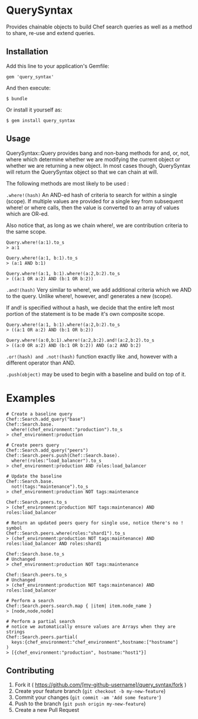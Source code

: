 # QuerySyntax

Provides chainable objects to build Chef search queries as well as a method to share, re-use and extend queries.

## Installation

Add this line to your application's Gemfile:

    gem 'query_syntax'

And then execute:

    $ bundle

Or install it yourself as:

    $ gem install query_syntax

## Usage

QuerySyntax::Query provides bang and non-bang methods for and, or, not, where which determine whether we are modifying the current object or whether we are returning a new object. In most cases though, QuerySyntax will return the QuerySyntax object so that we can chain at will.

The following methods are most likely to be used : 

`.where!(hash)` 
An AND-ed hash of criteria to search for within a single (scope). If multiple values are provided for a single key from subsequent where! or where calls, then the value is converted to an array of values which are OR-ed.

Also notice that, as long as we chain where!, we are contribution criteria to the same scope.

```
Query.where!(a:1).to_s
> a:1

Query.where!(a:1, b:1).to_s
> (a:1 AND b:1)

Query.where!(a:1, b:1).where!(a:2,b:2).to_s
> ((a:1 OR a:2) AND (b:1 OR b:2))
```

`.and!(hash)`
Very similar to where!, we add additional criteria which we AND to the query. Unlike where!, however, and! generates a new (scope).

If and! is specified without a hash, we decide that the entire left most portion of the statement is to be made it's own composite scope.

```
Query.where!(a:1, b:1).where!(a:2,b:2).to_s
> ((a:1 OR a:2) AND (b:1 OR b:2))

Query.where!(a:0,b:1).where!(a:2,b:2).and!(a:2,b:2).to_s
> ((a:0 OR a:2) AND (b:1 OR b:2)) AND (a:2 AND b:2)
```

`.or!(hash) and .not!(hash)` function exactly like .and, however with a different operator than AND.

`.push(object)` may be used to begin with a baseline and build on top of it.

# Examples
```
# Create a baseline query
Chef::Search.add_query("base")
Chef::Search.base.
  where!(chef_environment:"production").to_s
> chef_environment:production

# Create peers query
Chef::Search.add_query("peers")
Chef::Search.peers.push(Chef::Search.base).
  where!(roles:"load_balancer").to_s
> chef_environment:production AND roles:load_balancer

# Update the baseline
Chef::Search.base.
  not!(tags:"maintenance").to_s
> chef_environment:production NOT tags:maintenance

Chef::Search.peers.to_s
> (chef_environment:production NOT tags:maintenance) AND roles:load_balancer

# Return an updated peers query for single use, notice there's no ! symbol
Chef::Search.peers.where(roles:"shard1").to_s
> (chef_environment:production NOT tags:maintenance) AND roles:load_balancer AND roles:shard1

Chef::Search.base.to_s
# Unchanged
> chef_environment:production NOT tags:maintenance

Chef::Search.peers.to_s
# Unchanged
> (chef_environment:production NOT tags:maintenance) AND roles:load_balancer

# Perform a search
Chef::Search.peers.search.map { |item| item.node_name }
> [node,node,node]

# Perform a partial search
# notice we automatically ensure values are Arrays when they are strings
Chef::Search.peers.partial(
  keys:{chef_environment:"chef_environment",hostname:["hostname"]
)
> [{chef_environment:"production", hostname:"host1"}]
```

## Contributing

1. Fork it ( https://github.com/[my-github-username]/query_syntax/fork )
2. Create your feature branch (`git checkout -b my-new-feature`)
3. Commit your changes (`git commit -am 'Add some feature'`)
4. Push to the branch (`git push origin my-new-feature`)
5. Create a new Pull Request
